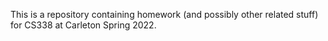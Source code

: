 This is a repository containing homework (and possibly other related stuff) for CS338 at Carleton Spring 2022.